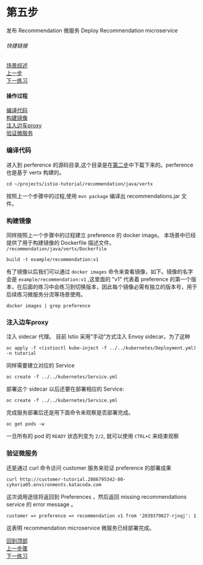 # 第五步
发布 Recommendation 微服务
Deploy Recommendation microservice

###### 快捷链接
[场景综述](../istio_intro.md) <br>
[上一步](Step4.md) <br>
[下一练习](../) <br>

#### 操作过程
[编译代码](#编译代码) <br>
[构建镜像](#构建镜像) <br>
[注入边车proxy](#注入边车proxy) <br>
[验证微服务](#验证微服务) <br>
 
### 编译代码
进入到 perference 的源码目录,这个目录是在[第二步](stop2.md)中下载下来的。perference 也是基于 vertx 构建的。
```
cd ~/projects/istio-tutorial/recommendation/java/vertx
```
按照上一个步骤中的过程,使用 `mvn package` 编译出 recommendations.jar 文件。

### 构建镜像
同样按照上一个步骤中的过程建立 preference 的 docker image。
本场景中已经提供了用于构建镜像的 Dockerfile 描述文件。
`/recommendation/java/vertx/Dockerfile` 

```
build -t example/recommendation:v1 
```
有了镜像以后我们可以通过 `docker images` 命令来查看镜像，如下。镜像的名字会是 `example/recommendation:v1` ,这里面的 "v1" 代表着 preference 的第一个版本，在后面的练习中会练习到切换版本，因此每个镜像必需有独立的版本号，用于后续练习微服务分流等场景使用。
```
docker images | grep preference
```

### 注入边车proxy
注入 sidecar 代理。
目前 Istio 采用“手动”方式注入 Envoy sidecar。为了这种

```
oc apply -f <(istioctl kube-inject -f ../../kubernetes/Deployment.yml) -n tutorial
```
同样需要建立对应的 Service
```
oc create -f ../../kubernetes/Service.yml
```

部署这个 sidecar 以后还要在部署相应的 Service: 
```
oc create -f ../../kubernetes/Service.yml
```
完成服务部署后还是用下面命令来观察是否部署完成。
```
oc get pods -w
```
一旦所有的 pod 的 `READY` 状态列变为 `2/2`, 就可以使用 `CTRL+C` 来结束观察

### 验证微服务
还是通过 curl 命令访问 customer 服务来验证 preference 的部署成果 
```
curl http://customer-tutorial.2886795342-80-cykoria05.environments.katacoda.com
```

这次调用途径将返回到 Preferences ，然后返回  missing recommendations service 的 error message  。
```
customer => preference => recommendation v1 from '2039379827-rjnqj': 1
```
这表明 recommendation microservice 微服务已经部署完成。

[回到顶部](#第五步) <br>
[上一步骤](Step4.md) <br>
[下一练习]() <br>